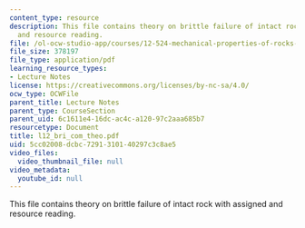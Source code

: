 ```yaml
---
content_type: resource
description: This file contains theory on brittle failure of intact rock with assigned
  and resource reading.
file: /ol-ocw-studio-app/courses/12-524-mechanical-properties-of-rocks-fall-2005/5cc02008dcbc7291310140297c3c8ae5_l12_bri_com_theo.pdf
file_size: 378197
file_type: application/pdf
learning_resource_types:
- Lecture Notes
license: https://creativecommons.org/licenses/by-nc-sa/4.0/
ocw_type: OCWFile
parent_title: Lecture Notes
parent_type: CourseSection
parent_uid: 6c1611e4-16dc-ac4c-a120-97c2aaa685b7
resourcetype: Document
title: l12_bri_com_theo.pdf
uid: 5cc02008-dcbc-7291-3101-40297c3c8ae5
video_files:
  video_thumbnail_file: null
video_metadata:
  youtube_id: null
---
```

This file contains theory on brittle failure of intact rock with assigned and resource reading.